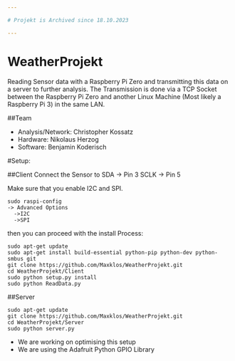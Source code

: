 ```yaml
---

# Projekt is Archived since 18.10.2023

---
```


# WeatherProjekt

Reading Sensor data with a Raspberry Pi Zero and transmitting this data on a server to further analysis.
The Transmission is done via a TCP Socket between the Raspberry Pi Zero and another Linux Machine (Most likely a Raspberry Pi 3) in the same LAN.

##Team

- Analysis/Network: Christopher Kossatz
- Hardware: Nikolaus Herzog
- Software: Benjamin Koderisch

#Setup:

##Client
Connect the Sensor to
SDA -> Pin 3
SCLK -> Pin 5



Make sure that you enable I2C and SPI.
```
sudo raspi-config
-> Advanced Options
  ->I2C
  ->SPI
```
then you can proceed with the install Process:

```
sudo apt-get update
sudo apt-get install build-essential python-pip python-dev python-smbus git
git clone https://github.com/Maxklos/WeatherProjekt.git
cd WeatherProjekt/Client
sudo python setup.py install
sudo python ReadData.py
```
##Server

```
sudo apt-get update
git clone https://github.com/Maxklos/WeatherProjekt.git
cd WeatherProjekt/Server
sudo python server.py

```



- We are working on optimising this setup
- We are using the Adafruit Python GPIO Library

